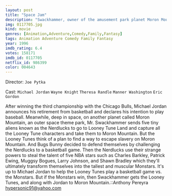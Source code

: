 ```yaml
---
layout: post
title: "Space Jam"
description: "Swackhammer, owner of the amusement park planet Moron Mountain is desperate get new attractions and he decides that the Looney Tune characters would be perfect. He sends his diminutive underlings to get them to him, whether Bugs Bunny and Co. want to go or not. Well armed for their size, Bugs Bunny is forced to trick them into agreeing to a competition to determine their freedom. Taking advantage of their puny and stubby legged foes, the gang selects basketball for the surest chance of.."
img: 0117705.jpg
kind: movie
genres: [Animation,Adventure,Comedy,Family,Fantasy]
tags: Animation Adventure Comedy Family Fantasy 
year: 1996
imdb_rating: 6.4
votes: 158171
imdb_id: 0117705
netflix_id: 986399
color: 004643
---
```

Director: `Joe Pytka`  

Cast: `Michael Jordan` `Wayne Knight` `Theresa Randle` `Manner Washington` `Eric Gordon` 

After winning the third championship with the Chicago Bulls, Michael Jordan announces his retirement from basketball and declares his intention to play baseball. Meanwhile, deep in space, on another planet called Moron Mountain, an outer space theme park, Mr. Swackhammer sends five tiny aliens known as the Nerdlucks to go to Looney Tune Land and capture all the Looney Tune characters and take them to Moron Mountain. But the Looney Tunes think of a plan to find a way to escape slavery on Moron Mountain. And Bugs Bunny decided to defend themselves by challenging the Nerdlucks to a basketball game. Then the Nerdlucks use their strange powers to steal the talent of five NBA stars such as Charles Barkley, Patrick Ewing, Muggsy Bogues, Larry Johnson, and Shawn Bradley which they'll ultimately transform themselves into the tallest and muscular Monstars. It's up to Michael Jordan to help the Looney Tunes play a basketball game vs. the Monstars. But if the Monstars win, then Swackhammer gets the Looney Tunes, and along with Jordan to Moron Mountain.::Anthony Pereyra <hypersonic91@yahoo.com>